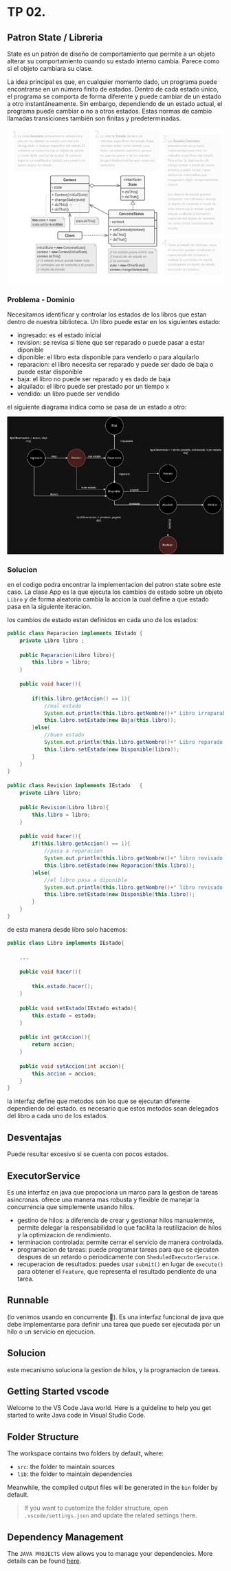 # TP 02.
## Patron State / Libreria

State es un patrón de diseño de comportamiento que permite a un objeto alterar su comportamiento cuando su estado interno cambia. Parece como si el objeto cambiara su clase.

La idea principal es que, en cualquier momento dado, un programa puede encontrarse en un número finito de estados. Dentro de cada estado único, el programa se comporta de forma diferente y puede cambiar de un estado a otro instantáneamente. Sin embargo, dependiendo de un estado actual, el programa puede cambiar o no a otros estados. Estas normas de cambio llamadas transiciones también son finitas y predeterminadas.

![estructura del patron](state_estructura.png)


### Problema - Dominio

Necesitamos identificar y controlar los estados de los libros que estan dentro de nuestra biblioteca. Un libro puede estar en los siguientes estado:
- ingresado: es el estado inicial
- revision: se revisa si tiene que ser reparado o puede pasar a estar diponible
- diponible: el libro esta disponible para venderlo o para alquilarlo
- reparacion: el libro necesita ser reparado y puede ser dado de baja o puede estar disponible
- baja: el libro no puede ser reparado y es dado de baja
- alquilado: el libro puede ser prestado por un tiempo x 
- vendido: un libro puede ser vendido 

el siguiente diagrama indica como se pasa de un estado a otro:

![diagrama de estados](DominioLaboratorio%201.jpg)

### Solucion
en el codigo podra encontrar la implementacion del patron state sobre este caso. La clase App es la que ejecuta los cambios de estado sobre un objeto `Libro` y de forma aleatoria cambia la accion la cual define a que estado pasa en la siguiente iteracion.

los cambios de estado estan definidos en cada uno de los estados:

```java
public class Reparacion implements IEstado {
    private Libro libro ;

    public Reparacion(Libro libro){
        this.libro = libro;
    }

    public void hacer(){
        
        if(this.libro.getAccion() == 1){
            //mal estado
            System.out.println(this.libro.getNombre()+" Libro irreparable...");
            this.libro.setEstado(new Baja(this.libro));
        }else{
            //buen estado
            System.out.println(this.libro.getNombre()+" Libro reparado ... pasa a estar disponible...");
            this.libro.setEstado(new Disponible(libro));
        }
    }
}

public class Revision implements IEstado   {
    private Libro libro;

    public Revision(Libro libro){
        this.libro = libro;
    }
    
    public void hacer(){
        if(this.libro.getAccion() == 1){
            //pasa a reparacion
            System.out.println(this.libro.getNombre()+" libro revisado y enviado a reparar...");
            this.libro.setEstado(new Reparacion(this.libro));
        }else{
            //el libro pasa a diponible
            System.out.println(this.libro.getNombre()+" libro revisado y puesto en disponibilidad...");
            this.libro.setEstado(new Disponible(this.libro));
        }
    }
}
```

de esta manera desde libro solo hacemos:
```java
public class Libro implements IEstado{
    
    ...

    public void hacer(){

        this.estado.hacer();
    }

    public void setEstado(IEstado estado){
        this.estado = estado;
    }

    public int getAccion(){
        return accion;
    }

    public void setAccion(int accion){
        this.accion = accion;
    }
}
```

la interfaz define que metodos son los que se ejecutan diferente dependiendo del estado. es necesario que estos metodos sean delegados del libro a cada uno de los estados.

## Desventajas
Puede resultar excesivo si se cuenta con pocos estados.

## ExecutorService
Es una interfaz en java que propociona un marco para la gestion de tareas asincronas. ofrece una manera mas robusta y flexible de manejar la concurrencia que simplemente usando hilos.

- gestino de hilos: a diferencia de crear y gestionar hilos manualemnte, permite delegar la responsabilidad lo que facilita la reutilizacion de hilos y la optimizacion de rendimiento.
- terminacion controlada: permite cerrar el servicio de manera controlada.
- programacion de tareas: puede programar tareas para que se ejecuten despues de un retardo o periodicamente con `SheduledExecutorService`.
- recuperacion de resultados: puedes usar `submit()` en lugar de `execute()` para obtener el `Feature`, que representa el resultado pendiente de una tarea.

## Runnable 

(lo venimos usando en concurrente 🤕).
Es una interfaz funcional de java que debe implementarse para definir una tarea que puede ser ejecutada por un hilo o un servicio en ejecucion.

## Solucion
este mecanismo soluciona la gestion de hilos, y la programacion de tareas.


## Getting Started vscode

Welcome to the VS Code Java world. Here is a guideline to help you get started to write Java code in Visual Studio Code.

## Folder Structure

The workspace contains two folders by default, where:

- `src`: the folder to maintain sources
- `lib`: the folder to maintain dependencies

Meanwhile, the compiled output files will be generated in the `bin` folder by default.

> If you want to customize the folder structure, open `.vscode/settings.json` and update the related settings there.

## Dependency Management

The `JAVA PROJECTS` view allows you to manage your dependencies. More details can be found [here](https://github.com/microsoft/vscode-java-dependency#manage-dependencies).
